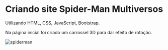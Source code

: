 # Criando site Spider-Man Multiversos
Utilizando HTML, CSS, JavaScript, Bootstrap.

Na página inicial foi criado um carrossel 3D para dar efeito de rotação.

![spiderman](https://user-images.githubusercontent.com/82118386/169653855-2aa2a4f8-ba62-4474-950e-45ed5009fde9.png)
